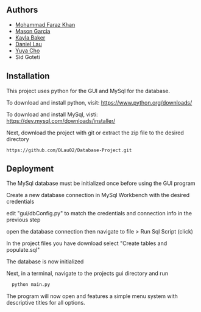 
## Authors

- [Mohammad Faraz Khan](https://github.com/mohammadfarazk)
- [Mason Garcia](https://github.com/MasonGarciaDev)
- [Kayla Baker](https://github.com/kaylambaker)
- [Daniel Lau](https://github.com/DLau02)
- [Yuya Cho](https://github.com/Yuya216)
- Sid Goteti


## Installation

This project uses python for the GUI and MySql for the database. 

To download and install python, visit:
https://www.python.org/downloads/

To download and install MySql, visti:
https://dev.mysql.com/downloads/installer/

Next, download the project with git or extract the zip file to the desired directory 

```
https://github.com/DLau02/Database-Project.git
```


    
## Deployment

The MySql database must be initialized once before using the GUI program

Create a new database connection in MySql Workbench with the desired credentials

edit "gui/dbConfig.py" to match the credentials and  connection info in the previous step

open the database connection then navigate to file > Run Sql Script (click)

In the project files you have download select "Create tables and populate.sql"

The database is now initialized

Next, in a terminal, navigate to the projects gui directory and run  

```python
  python main.py 
```

The program will now open and features a simple menu system with descriptive titles for all options. 
